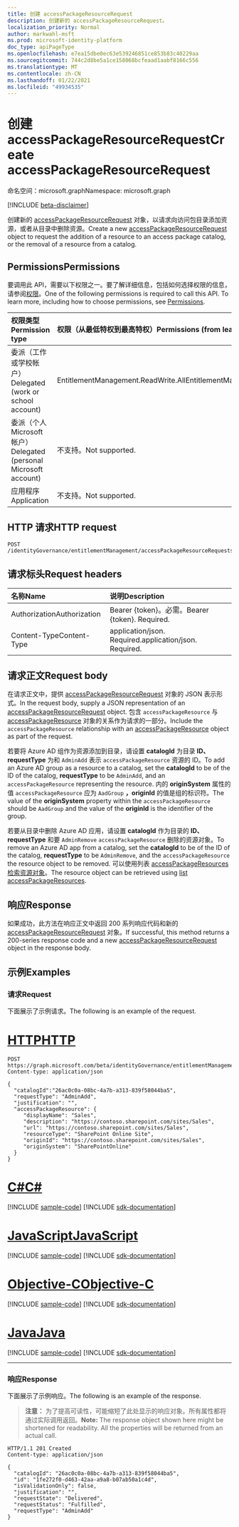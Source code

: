 ```yaml
---
title: 创建 accessPackageResourceRequest
description: 创建新的 accessPackageResourceRequest。
localization_priority: Normal
author: markwahl-msft
ms.prod: microsoft-identity-platform
doc_type: apiPageType
ms.openlocfilehash: e7ea15dbe0ec63e539246851ce853b83c40229aa
ms.sourcegitcommit: 744c2d8be5a1ce158068bcfeaad1aabf8166c556
ms.translationtype: MT
ms.contentlocale: zh-CN
ms.lasthandoff: 01/22/2021
ms.locfileid: "49934535"
---
```

# <a name="create-accesspackageresourcerequest"></a><span data-ttu-id="4b215-103">创建 accessPackageResourceRequest</span><span class="sxs-lookup"><span data-stu-id="4b215-103">Create accessPackageResourceRequest</span></span>

<span data-ttu-id="4b215-104">命名空间：microsoft.graph</span><span class="sxs-lookup"><span data-stu-id="4b215-104">Namespace: microsoft.graph</span></span>

[!INCLUDE [beta-disclaimer](../../includes/beta-disclaimer.md)]

<span data-ttu-id="4b215-105">创建新的 [accessPackageResourceRequest](../resources/accesspackageresourcerequest.md) 对象，以请求向访问包目录添加资源，或者从目录中删除资源。</span><span class="sxs-lookup"><span data-stu-id="4b215-105">Create a new [accessPackageResourceRequest](../resources/accesspackageresourcerequest.md) object to request the addition of a resource to an access package catalog, or the removal of a resource from a catalog.</span></span>

## <a name="permissions"></a><span data-ttu-id="4b215-106">Permissions</span><span class="sxs-lookup"><span data-stu-id="4b215-106">Permissions</span></span>

<span data-ttu-id="4b215-p101">要调用此 API，需要以下权限之一。要了解详细信息，包括如何选择权限的信息，请参阅[权限](/graph/permissions-reference)。</span><span class="sxs-lookup"><span data-stu-id="4b215-p101">One of the following permissions is required to call this API. To learn more, including how to choose permissions, see [Permissions](/graph/permissions-reference).</span></span>

| <span data-ttu-id="4b215-109">权限类型</span><span class="sxs-lookup"><span data-stu-id="4b215-109">Permission type</span></span>                        | <span data-ttu-id="4b215-110">权限（从最低特权到最高特权）</span><span class="sxs-lookup"><span data-stu-id="4b215-110">Permissions (from least to most privileged)</span></span> |
|:---------------------------------------|:--------------------------------------------|
| <span data-ttu-id="4b215-111">委派（工作或学校帐户）</span><span class="sxs-lookup"><span data-stu-id="4b215-111">Delegated (work or school account)</span></span>     |  <span data-ttu-id="4b215-112">EntitlementManagement.ReadWrite.All</span><span class="sxs-lookup"><span data-stu-id="4b215-112">EntitlementManagement.ReadWrite.All</span></span>  |
| <span data-ttu-id="4b215-113">委派（个人 Microsoft 帐户）</span><span class="sxs-lookup"><span data-stu-id="4b215-113">Delegated (personal Microsoft account)</span></span> | <span data-ttu-id="4b215-114">不支持。</span><span class="sxs-lookup"><span data-stu-id="4b215-114">Not supported.</span></span> |
| <span data-ttu-id="4b215-115">应用程序</span><span class="sxs-lookup"><span data-stu-id="4b215-115">Application</span></span>                            | <span data-ttu-id="4b215-116">不支持。</span><span class="sxs-lookup"><span data-stu-id="4b215-116">Not supported.</span></span> |

## <a name="http-request"></a><span data-ttu-id="4b215-117">HTTP 请求</span><span class="sxs-lookup"><span data-stu-id="4b215-117">HTTP request</span></span>

<!-- { "blockType": "ignored" } -->

```http
POST /identityGovernance/entitlementManagement/accessPackageResourceRequests
```

## <a name="request-headers"></a><span data-ttu-id="4b215-118">请求标头</span><span class="sxs-lookup"><span data-stu-id="4b215-118">Request headers</span></span>

| <span data-ttu-id="4b215-119">名称</span><span class="sxs-lookup"><span data-stu-id="4b215-119">Name</span></span>          | <span data-ttu-id="4b215-120">说明</span><span class="sxs-lookup"><span data-stu-id="4b215-120">Description</span></span>   |
|:--------------|:--------------|
| <span data-ttu-id="4b215-121">Authorization</span><span class="sxs-lookup"><span data-stu-id="4b215-121">Authorization</span></span> | <span data-ttu-id="4b215-p102">Bearer {token}。必需。</span><span class="sxs-lookup"><span data-stu-id="4b215-p102">Bearer {token}. Required.</span></span> |
| <span data-ttu-id="4b215-124">Content-Type</span><span class="sxs-lookup"><span data-stu-id="4b215-124">Content-Type</span></span>  | <span data-ttu-id="4b215-p103">application/json. Required.</span><span class="sxs-lookup"><span data-stu-id="4b215-p103">application/json. Required.</span></span>  |

## <a name="request-body"></a><span data-ttu-id="4b215-127">请求正文</span><span class="sxs-lookup"><span data-stu-id="4b215-127">Request body</span></span>

<span data-ttu-id="4b215-128">在请求正文中，提供 [accessPackageResourceRequest](../resources/accesspackageresourcerequest.md) 对象的 JSON 表示形式。</span><span class="sxs-lookup"><span data-stu-id="4b215-128">In the request body, supply a JSON representation of an [accessPackageResourceRequest](../resources/accesspackageresourcerequest.md) object.</span></span> <span data-ttu-id="4b215-129">包含 `accessPackageResource` 与 [accessPackageResource](../resources/accesspackageresource.md) 对象的关系作为请求的一部分。</span><span class="sxs-lookup"><span data-stu-id="4b215-129">Include the `accessPackageResource` relationship with an [accessPackageResource](../resources/accesspackageresource.md) object as part of the request.</span></span>

<span data-ttu-id="4b215-130">若要将 Azure AD 组作为资源添加到目录，请设置 **catalogId** 为目录 **ID、requestType** 为和 `AdminAdd` 表示 `accessPackageResource` 资源的 ID。</span><span class="sxs-lookup"><span data-stu-id="4b215-130">To add an Azure AD group as a resource to a catalog, set the **catalogId** to be of the ID of the catalog, **requestType** to be `AdminAdd`, and an `accessPackageResource` representing the resource.</span></span> <span data-ttu-id="4b215-131">内的 **originSystem** 属性的值 `accessPackageResource` 应为 `AadGroup` **，originId** 的值是组的标识符。</span><span class="sxs-lookup"><span data-stu-id="4b215-131">The value of the **originSystem** property within the `accessPackageResource` should be `AadGroup` and the value of the **originId** is the identifier of the group.</span></span>

<span data-ttu-id="4b215-132">若要从目录中删除 Azure AD 应用，请设置 **catalogId** 作为目录的 **ID、requestType** 和要 `AdminRemove` `accessPackageResource` 删除的资源对象。</span><span class="sxs-lookup"><span data-stu-id="4b215-132">To remove an Azure AD app from a catalog, set the **catalogId** to be of the ID of the catalog, **requestType** to be `AdminRemove`, and the `accessPackageResource` the resource object to be removed.</span></span>  <span data-ttu-id="4b215-133">可以使用列表 [accessPackageResources 检索资源对象](accesspackagecatalog-list-accesspackageresources.md)。</span><span class="sxs-lookup"><span data-stu-id="4b215-133">The resource object can be retrieved using [list accessPackageResources](accesspackagecatalog-list-accesspackageresources.md).</span></span>


## <a name="response"></a><span data-ttu-id="4b215-134">响应</span><span class="sxs-lookup"><span data-stu-id="4b215-134">Response</span></span>

<span data-ttu-id="4b215-135">如果成功，此方法在响应正文中返回 200 系列响应代码和新的 [accessPackageResourceRequest](../resources/accesspackageresourcerequest.md) 对象。</span><span class="sxs-lookup"><span data-stu-id="4b215-135">If successful, this method returns a 200-series response code and a new [accessPackageResourceRequest](../resources/accesspackageresourcerequest.md) object in the response body.</span></span>

## <a name="examples"></a><span data-ttu-id="4b215-136">示例</span><span class="sxs-lookup"><span data-stu-id="4b215-136">Examples</span></span>

### <a name="request"></a><span data-ttu-id="4b215-137">请求</span><span class="sxs-lookup"><span data-stu-id="4b215-137">Request</span></span>

<span data-ttu-id="4b215-138">下面展示了示例请求。</span><span class="sxs-lookup"><span data-stu-id="4b215-138">The following is an example of the request.</span></span>

# <a name="http"></a>[<span data-ttu-id="4b215-139">HTTP</span><span class="sxs-lookup"><span data-stu-id="4b215-139">HTTP</span></span>](#tab/http)
<!-- {
  "blockType": "request",
  "name": "create_accesspackageresourcerequest_from_accesspackageresourcerequests"
}-->

```http
POST https://graph.microsoft.com/beta/identityGovernance/entitlementManagement/accessPackageResourceRequests
Content-type: application/json

{
  "catalogId":"26ac0c0a-08bc-4a7b-a313-839f58044ba5",
  "requestType": "AdminAdd",
  "justification": "",
  "accessPackageResource": {
     "displayName": "Sales",
     "description": "https://contoso.sharepoint.com/sites/Sales",
     "url": "https://contoso.sharepoint.com/sites/Sales",
     "resourceType": "SharePoint Online Site",
     "originId": "https://contoso.sharepoint.com/sites/Sales",
     "originSystem": "SharePointOnline"
  }
}
```
# <a name="c"></a>[<span data-ttu-id="4b215-140">C#</span><span class="sxs-lookup"><span data-stu-id="4b215-140">C#</span></span>](#tab/csharp)
[!INCLUDE [sample-code](../includes/snippets/csharp/create-accesspackageresourcerequest-from-accesspackageresourcerequests-csharp-snippets.md)]
[!INCLUDE [sdk-documentation](../includes/snippets/snippets-sdk-documentation-link.md)]

# <a name="javascript"></a>[<span data-ttu-id="4b215-141">JavaScript</span><span class="sxs-lookup"><span data-stu-id="4b215-141">JavaScript</span></span>](#tab/javascript)
[!INCLUDE [sample-code](../includes/snippets/javascript/create-accesspackageresourcerequest-from-accesspackageresourcerequests-javascript-snippets.md)]
[!INCLUDE [sdk-documentation](../includes/snippets/snippets-sdk-documentation-link.md)]

# <a name="objective-c"></a>[<span data-ttu-id="4b215-142">Objective-C</span><span class="sxs-lookup"><span data-stu-id="4b215-142">Objective-C</span></span>](#tab/objc)
[!INCLUDE [sample-code](../includes/snippets/objc/create-accesspackageresourcerequest-from-accesspackageresourcerequests-objc-snippets.md)]
[!INCLUDE [sdk-documentation](../includes/snippets/snippets-sdk-documentation-link.md)]

# <a name="java"></a>[<span data-ttu-id="4b215-143">Java</span><span class="sxs-lookup"><span data-stu-id="4b215-143">Java</span></span>](#tab/java)
[!INCLUDE [sample-code](../includes/snippets/java/create-accesspackageresourcerequest-from-accesspackageresourcerequests-java-snippets.md)]
[!INCLUDE [sdk-documentation](../includes/snippets/snippets-sdk-documentation-link.md)]

---


### <a name="response"></a><span data-ttu-id="4b215-144">响应</span><span class="sxs-lookup"><span data-stu-id="4b215-144">Response</span></span>

<span data-ttu-id="4b215-145">下面展示了示例响应。</span><span class="sxs-lookup"><span data-stu-id="4b215-145">The following is an example of the response.</span></span>

> <span data-ttu-id="4b215-p107">**注意：** 为了提高可读性，可能缩短了此处显示的响应对象。所有属性都将通过实际调用返回。</span><span class="sxs-lookup"><span data-stu-id="4b215-p107">**Note:** The response object shown here might be shortened for readability. All the properties will be returned from an actual call.</span></span>

<!-- {
  "blockType": "response",
  "truncated": true,
  "@odata.type": "microsoft.graph.accessPackageResourceRequest"
} -->

```http
HTTP/1.1 201 Created
Content-type: application/json

{
  "catalogId": "26ac0c0a-08bc-4a7b-a313-839f58044ba5",
  "id": "1fe272f0-d463-42aa-a9a8-b07ab50a1c4d",
  "isValidationOnly": false,
  "justification": "",
  "requestState": "Delivered",
  "requestStatus": "Fulfilled",
  "requestType": "AdminAdd"
}
```

<!-- uuid: 16cd6b66-4b1a-43a1-adaf-3a886856ed98
2019-02-04 14:57:30 UTC -->
<!-- {
  "type": "#page.annotation",
  "description": "Create accessPackageResourceRequest",
  "keywords": "",
  "section": "documentation",
  "tocPath": ""
}-->


